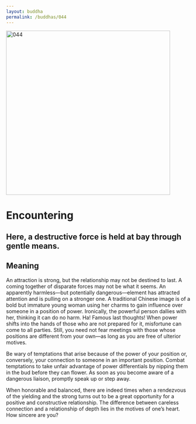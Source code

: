 ```yaml
---
layout: buddha
permalink: /buddhas/044
---
```


<div class="uk-text-center">
<img src="{{"/assets/img/buddhas/buddha-044.jpg" | relative_url}}" alt="044"  width="448" height="448"></div>

# Encountering

## Here, a destructive force is held at bay through gentle means. 

## Meaning

An attraction is strong, but the relationship may not be destined to last. A coming together of disparate forces may not be what it seems. An apparently harmless—but potentially dangerous—element has attracted attention and is pulling on a stronger one. A traditional Chinese image is of a bold but immature young woman using her charms to gain influence over someone in a position of power. Ironically, the powerful person dallies with her, thinking it can do no harm. Ha! Famous last thoughts! When power shifts into the hands of those who are not prepared for it, misfortune can come to all parties. Still, you need not fear meetings with those whose positions are different from your own—as long as you are free of ulterior motives.

Be wary of temptations that arise because of the power of your position or, conversely, your connection to someone in an important position. Combat temptations to take unfair advantage of power differentials by nipping them in the bud before they can flower. As soon as you become aware of a dangerous liaison, promptly speak up or step away.

When honorable and balanced, there are indeed times when a rendezvous of the yielding and the strong turns out to be a great opportunity for a positive and constructive relationship. The difference between careless connection and a relationship of depth lies in the motives of one’s heart. How sincere are you?
